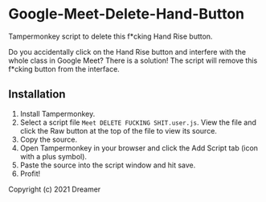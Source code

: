 # Google-Meet-Delete-Hand-Button
Tampermonkey script to delete this f*cking Hand Rise button. 

Do you accidentally click on the Hand Rise button and interfere with the whole class in Google Meet? There is a solution! The script will remove this f*cking button from the interface.

## Installation

1. Install Tampermonkey.
2. Select a script file `Meet DELETE FUCKING SHIT.user.js`. View the file and click the Raw button at the top of the file to view its source.
3. Copy the source.
4. Open Tampermonkey in your browser and click the Add Script tab (icon with a plus symbol).
5. Paste the source into the script window and hit save.
6. Profit!

Copyright (c) 2021 Dreamer